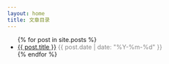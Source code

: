 ```yaml
---
layout: home
title: 文章目录
---
```

<ul>
  {% for post in site.posts %}
    <li>
      <a href="{{ post.url | relative_url }}">{{ post.title }}</a>
      <span style="color: #888;">{{ post.date | date: "%Y-%m-%d" }}</span>
    </li>
  {% endfor %}
</ul>
